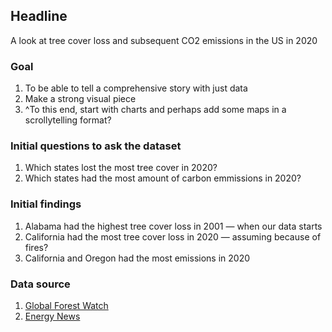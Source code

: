 ## Headline
A look at tree cover loss and subsequent CO2 emissions in the US in 2020

### Goal
1. To be able to tell a comprehensive story with just data
2. Make a strong visual piece
3. ^To this end, start with charts and perhaps add some maps in a scrollytelling format?

### Initial questions to ask the dataset
1. Which states lost the most tree cover in 2020?
2. Which states had the most amount of carbon emmissions in 2020?

### Initial findings
1. Alabama had the highest tree cover loss in 2001 — when our data starts
2. California had the most tree cover loss in 2020 — assuming because of fires?
3. California and Oregon had the most emissions in 2020

### Data source
1. [Global Forest Watch](https://www.globalforestwatch.org/)
2. [Energy News](https://energynews.us/2022/02/23/as-connecticut-falls-behind-on-emission-goals-activists-want-teeth-added-to-law/)
